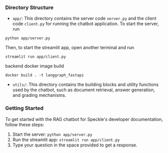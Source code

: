 ### Directory Structure

- `app/`: This directory contains the server code `server.py` and the client code `client.py` for running the chatbot application.
  To start the server, run

```
python app/server.py
```

Then, to start the streamlit app, open another terminal and run

```
streamlit run app/client.py
```

backend docker image build
```
docker build . -t langgraph_fastapi
```


- `utils/`: This directory contains the building blocks and utility functions used by the chatbot, such as document retrieval, answer generation, and grading mechanisms.

### Getting Started

To get started with the RAG chatbot for Speckle's developer documentation, follow these steps:

1. Start the server: `python app/server.py`
2. Run the streamlit app: `streamlit run app/client.py`
3. Type your question in the space provided to get a response.

